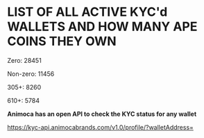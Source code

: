 # LIST OF ALL ACTIVE KYC'd WALLETS AND HOW MANY APE COINS THEY OWN

Zero: 28451

Non-zero: 11456

305+: 8260

610+: 5784

**Animoca has an open API to check the KYC status for any wallet**

https://kyc-api.animocabrands.com/v1.0/profile/?walletAddress=